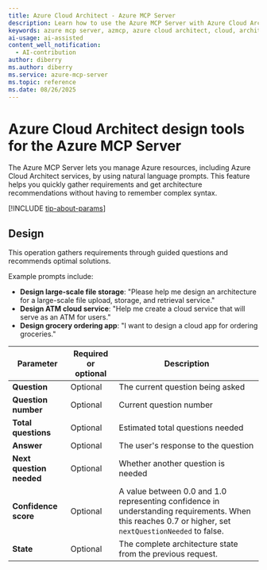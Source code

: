 ```yaml
---
title: Azure Cloud Architect - Azure MCP Server
description: Learn how to use the Azure MCP Server with Azure Cloud Architect to design cloud system by gathering requirements through guided questions and recommending optimal solutions.
keywords: azure mcp server, azmcp, azure cloud architect, cloud, architecture
ai-usage: ai-assisted
content_well_notification: 
  - AI-contribution
author: diberry
ms.author: diberry
ms.service: azure-mcp-server
ms.topic: reference
ms.date: 08/26/2025
---
```


# Azure Cloud Architect design tools for the Azure MCP Server

The Azure MCP Server lets you manage Azure resources, including Azure Cloud Architect services, by using natural language prompts. This feature helps you quickly gather requirements and get architecture recommendations without having to remember complex syntax.

[!INCLUDE [tip-about-params](../includes/tools/parameter-consideration.md)]

## Design

This operation gathers requirements through guided questions and recommends optimal solutions.

Example prompts include:

- **Design large-scale file storage**: "Please help me design an architecture for a large-scale file upload, storage, and retrieval service."
- **Design ATM cloud service**: "Help me create a cloud service that will serve as an ATM for users."
- **Design grocery ordering app**: "I want to design a cloud app for ordering groceries."

| Parameter |  Required or optional | Description |
|-----------------------|----------------------|-------------|
| **Question** |  Optional | The current question being asked |
| **Question number** |  Optional | Current question number |
| **Total questions** |  Optional | Estimated total questions needed |
| **Answer** |  Optional | The user's response to the question |
| **Next question needed** |  Optional | Whether another question is needed |
| **Confidence score** |  Optional | A value between 0.0 and 1.0 representing confidence in understanding requirements. When this reaches 0.7 or higher, set `nextQuestionNeeded` to false. |
| **State** |  Optional | The complete architecture state from the previous request. |
